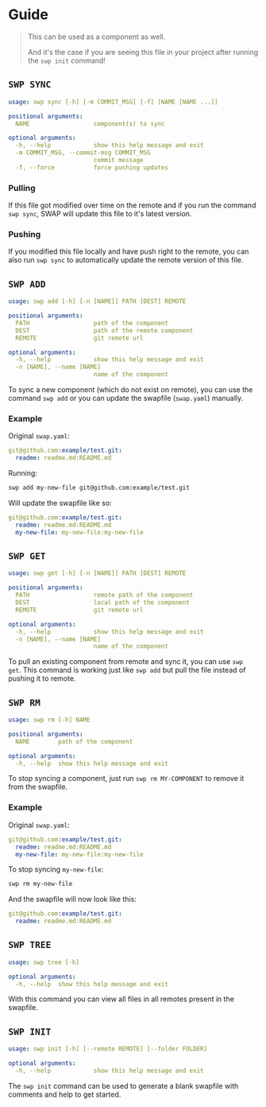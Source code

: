 # Guide

> This can be used as a component as well.
>
> And it's the case if you are seeing this file in your project after
> running the `swp init` command!


## `SWP SYNC`

```yaml
usage: swp sync [-h] [-m COMMIT_MSG] [-f] [NAME [NAME ...]]

positional arguments:
  NAME                  component(s) to sync

optional arguments:
  -h, --help            show this help message and exit
  -m COMMIT_MSG, --commit-msg COMMIT_MSG
                        commit message
  -f, --force           force pushing updates
```

### Pulling

If this file got modified over time on the remote
and if you run the command `swp sync`,
SWAP will update this file to it's latest version.

### Pushing

If you modified this file locally and have push right
to the remote, you can also run `swp sync` to automatically
update the remote version of this file.


## `SWP ADD`

```yaml
usage: swp add [-h] [-n [NAME]] PATH [DEST] REMOTE

positional arguments:
  PATH                  path of the component
  DEST                  path of the remote component
  REMOTE                git remote url

optional arguments:
  -h, --help            show this help message and exit
  -n [NAME], --name [NAME]
                        name of the component
```

To sync a new component (which do not exist on remote), you can use the command `swp add` or you can update the swapfile (`swap.yaml`) manually.

### Example

Original `swap.yaml`:
```yaml
git@github.com:example/test.git:
  readme: readme.md:README.md
```
Running:
```bash
swp add my-new-file git@github.com:example/test.git
```

Will update the swapfile like so:
```yaml
git@github.com:example/test.git:
  readme: readme.md:README.md
  my-new-file: my-new-file:my-new-file
```


## `SWP GET`

```yaml
usage: swp get [-h] [-n [NAME]] PATH [DEST] REMOTE

positional arguments:
  PATH                  remote path of the component
  DEST                  local path of the component
  REMOTE                git remote url

optional arguments:
  -h, --help            show this help message and exit
  -n [NAME], --name [NAME]
                        name of the component
```

To pull an existing component from remote and sync it, you can use `swp get`. This command is working just like `swp add` but pull the file instead of pushing it to remote.


## `SWP RM`

```yaml
usage: swp rm [-h] NAME

positional arguments:
  NAME        path of the component

optional arguments:
  -h, --help  show this help message and exit
```

To stop syncing a component, just run `swp rm MY-COMPONENT`
to remove it from the swapfile.


### Example

Original `swap.yaml`:
```yaml
git@github.com:example/test.git:
  readme: readme.md:README.md
  my-new-file: my-new-file:my-new-file
```

To stop syncing `my-new-file`:
```bash
swp rm my-new-file
```

And the swapfile will now look like this:
```yaml
git@github.com:example/test.git:
  readme: readme.md:README.md
```


## `SWP TREE`

```yaml
usage: swp tree [-h]

optional arguments:
  -h, --help  show this help message and exit
```

With this command you can view all files in all remotes present in the swapfile.


## `SWP INIT`

```yaml
usage: swp init [-h] [--remote REMOTE] [--folder FOLDER]

optional arguments:
  -h, --help            show this help message and exit
```

The `swp init` command can be used to generate a blank swapfile with comments and help to get started.